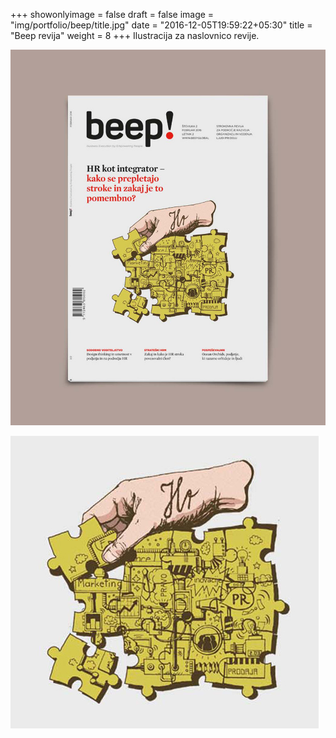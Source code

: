 +++
showonlyimage = false
draft = false
image = "img/portfolio/beep/title.jpg"
date = "2016-12-05T19:59:22+05:30"
title = "Beep revija"
weight = 8
+++
Ilustracija za naslovnico revije.


<!--more-->

![Beep hr&m cover illustration](/img/portfolio/beep/title.jpg)

![Magazine cover illustration Human Resource management](/img/portfolio/beep/beep_ilustr_2a.jpg)
